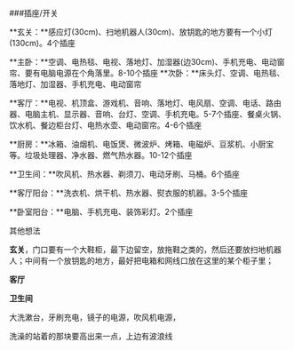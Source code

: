 ###插座/开关

**玄关：**感应灯(30cm)、扫地机器人(30cm)、放钥匙的地方要有一个小灯(130cm)。4个插座

**主卧：**空调、电热毯、电视、落地灯、加湿器(边30cm)、手机充电、电动窗帘、要有电脑电源在个角落里。8-10个插座
**次卧：**床头灯、空调、电热毯、落地灯、加湿器、手机充电、电动窗帘

**客厅：**电视、机顶盒、游戏机、音响、落地灯、电风扇、空调、电话、路由器、电脑主机、显示器、音响、台灯、空调、手机充电。5-7个插座、餐桌火锅、饮水机、餐边柜台灯、电热水壶、电动窗帘。4-6个插座

**厨房：**冰箱、油烟机、电饭煲、微波炉、烤箱、电磁炉、豆浆机、小厨宝等。垃圾处理器、净水器、燃气热水器。10-12个插座

**卫生间：**吹风机、热水器、剃须刀、电动牙刷、马桶。6个插座

**客厅阳台：**洗衣机、烘干机、热水器、熨衣服的机器。3-5个插座

**卧室阳台：**电脑、手机充电、装饰彩灯。2个插座



其他想法

**玄关**，门口要有一个大鞋柜，最下边留空，放拖鞋之类的，然后还要放扫地机器人；中间有一个放钥匙的地方，最好把电箱和网线口放在这里的某个柜子里；



**客厅**



**卫生间**

大洗漱台，牙刷充电，镜子的电源，吹风机电源，

洗澡的站着的那块要高出来一点，上边有波浪线

